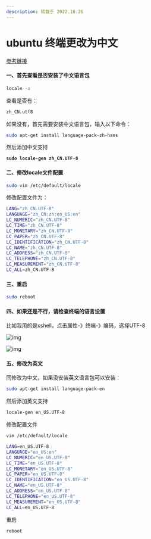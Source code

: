 ```yaml
---
description: 转载于 2022.10.26
---
```


# ubuntu 终端更改为中文

[参考链接](https://blog.csdn.net/BobYuan888/article/details/88662779)

#### 一、首先查看是否安装了中文语言包

```bash
locale -a
```

查看是否有：

```bash
zh_CN.utf8
```

如果没有，首先需要安装中文语言包，输入以下命令：

```bash
sudo apt-get install language-pack-zh-hans
```

然后添加中文支持

<pre class="language-bash"><code class="lang-bash"><strong>sudo locale-gen zh_CN.UTF-8</strong></code></pre>

#### 二、修改locale文件配置

```bash
sudo vim /etc/default/locale
```

修改配置文件为：

```bash
LANG="zh_CN.UTF-8"
LANGUAGE="zh_CN:zh:en_US:en"
LC_NUMERIC="zh_CN.UTF-8"
LC_TIME="zh_CN.UTF-8"
LC_MONETARY="zh_CN.UTF-8"
LC_PAPER="zh_CN.UTF-8"
LC_IDENTIFICATION="zh_CN.UTF-8"
LC_NAME="zh_CN.UTF-8"
LC_ADDRESS="zh_CN.UTF-8"
LC_TELEPHONE="zh_CN.UTF-8"
LC_MEASUREMENT="zh_CN.UTF-8"
LC_ALL=zh_CN.UTF-8
```

#### 三、重启

```bash
sudo reboot
```

#### 四、如果还是不行，请检查终端的语言设置

比如我用的是xshell，点击属性-》终端-》编码，选择UTF-8

![img](https://nme-file.oss-cn-hangzhou.aliyuncs.com/img/202210262015979.png)

![img](https://nme-file.oss-cn-hangzhou.aliyuncs.com/img/202210262015367.png)

#### 五、修改为英文

同修改为中文，如果没安装英文语言包可以安装：

```bash
sudo apt-get install language-pack-en
```

然后添加英文支持

```bash
locale-gen en_US.UTF-8
```

修改配置文件

```bash
vim /etc/default/locale
```

```bash
LANG=en_US.UTF-8
LANGUAGE="en_US:en"
LC_NUMERIC="en_US.UTF-8"
LC_TIME="en_US.UTF-8"
LC_MONETARY="en_US.UTF-8"
LC_PAPER="en_US.UTF-8"
LC_IDENTIFICATION="en_US.UTF-8"
LC_NAME="en_US.UTF-8"
LC_ADDRESS="en_US.UTF-8"
LC_TELEPHONE="en_US.UTF-8"
LC_MEASUREMENT="en_US.UTF-8"
LC_ALL=en_US.UTF-8
```

重启

```bash
reboot
```
